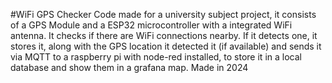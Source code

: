 #WiFi GPS Checker
Code made for a university subject project, it consists of a GPS Module and a ESP32 microcontroller with a integrated WiFi antenna. It checks if there are WiFi connections nearby.
If it detects one, it stores it, along with the GPS location it detected it (if available) and sends it via MQTT to a raspberry pi with node-red installed, to store it in a local database and show them in a grafana map.
Made in 2024
